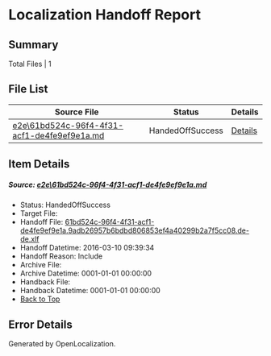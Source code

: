 # <a name='report-top'></a> Localization Handoff Report

## Summary
 Total Files | 1

## File List
 Source File | Status | Details 
 ----------- | ------ | ------- 
 [e2e\61bd524c-96f4-4f31-acf1-de4fe9ef9e1a.md](https://github.com/OpenLocalizationTest/oltest/blob/69c864119f7e37ec744a25457fd73553faf9d2f3/e2e/61bd524c-96f4-4f31-acf1-de4fe9ef9e1a.md) | HandedOffSuccess | [Details](#8d059399290142d7be8164be2aa665cca6fbac521)

## Item Details
##### <a name='8d059399290142d7be8164be2aa665cca6fbac521'></a> Source: [e2e\61bd524c-96f4-4f31-acf1-de4fe9ef9e1a.md](https://github.com/OpenLocalizationTest/oltest/blob/69c864119f7e37ec744a25457fd73553faf9d2f3/e2e/61bd524c-96f4-4f31-acf1-de4fe9ef9e1a.md)
* Status: HandedOffSuccess
* Target File: 
* Handoff File: [61bd524c-96f4-4f31-acf1-de4fe9ef9e1a.9adb26957b6bdbd806853ef4a40299b2a7f5cc08.de-de.xlf](https://github.com/OpenLocalizationTestOrg/olhandoff/blob/67f42713b8f875649d3ff441312e0c693697bedb/ol-handoff/OpenLocalizationTestOrg/oltest.de-de/xinjiang/ht/61bd524c-96f4-4f31-acf1-de4fe9ef9e1a.9adb26957b6bdbd806853ef4a40299b2a7f5cc08.de-de.xlf)
* Handoff Datetime: 2016-03-10 09:39:34
* Handoff Reason: Include
* Archive File: 
* Archive Datetime: 0001-01-01 00:00:00
* Handback File: 
* Handback Datetime: 0001-01-01 00:00:00
* [Back to Top](#report-top)


## Error Details

Generated by OpenLocalization.

